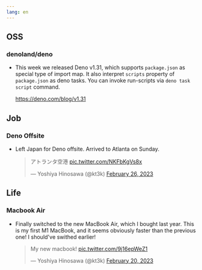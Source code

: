 ```yaml
---
lang: en
---
```


## OSS

### denoland/deno

- This week we released Deno v1.31, which supports `package.json` as special type of import map. It also interpret `scripts` property of `package.json` as deno tasks. You can invoke run-scripts via `deno task script` command.

  https://deno.com/blog/v1.31

## Job

### Deno Offsite

- Left Japan for Deno offsite. Arrived to Atlanta on Sunday.

  <blockquote class="twitter-tweet"><p lang="ja" dir="ltr">アトランタ空港 <a href="https://t.co/NKFbKgVs8x">pic.twitter.com/NKFbKgVs8x</a></p>&mdash; Yoshiya Hinosawa (@kt3k) <a href="https://twitter.com/kt3k/status/1629849316058693633?ref_src=twsrc%5Etfw">February 26, 2023</a></blockquote> <script async src="https://platform.twitter.com/widgets.js" charset="utf-8"></script>

## Life

### Macbook Air

- Finally switched to the new MacBook Air, which I bought last year. This is my first M1 MacBook, and it seems obviously faster than the previous one! I should've swithed earlier!

  <blockquote class="twitter-tweet"><p lang="en" dir="ltr">My new macbook! <a href="https://t.co/9j16epWeZ1">pic.twitter.com/9j16epWeZ1</a></p>&mdash; Yoshiya Hinosawa (@kt3k) <a href="https://twitter.com/kt3k/status/1627629658962362369?ref_src=twsrc%5Etfw">February 20, 2023</a></blockquote> <script async src="https://platform.twitter.com/widgets.js" charset="utf-8"></script>
